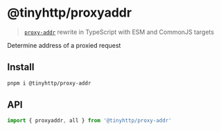 # @tinyhttp/proxyaddr

> [`proxy-addr`](https://github.com/jshttp/proxy-addr) rewrite in TypeScript with ESM and CommonJS targets

Determine address of a proxied request

## Install

```sh
pnpm i @tinyhttp/proxy-addr
```

## API

```ts
import { proxyaddr, all } from '@tinyhttp/proxy-addr'
```
